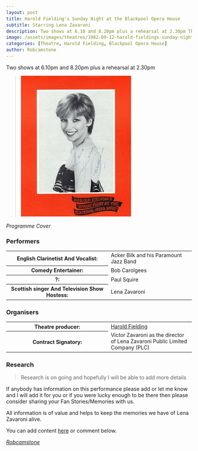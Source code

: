```yaml
---
layout: post
title: Harold Fielding's Sunday Night at the Blackpool Opera House
subtitle: Starring Lena Zavaroni
description: Two shows at 6.10 and 8.20pm plus a rehearsal at 2.30pm The Contract for the show was signed by Victor Zavaroni.
image: /assets/images/theatres/1982-09-12-harold-fieldings-sunday-night-at-the-blackpool-opera-house.jpg
categories: [Theatre, Harold Fielding, Blackpool Opera House]
author: Robcamstone
---
```


Two shows at 6.10pm and 8.20pm plus a rehearsal at 2.30pm

> ![](/assets/images/theatres/1982-09-12-harold-fieldings-sunday-night-at-the-blackpool-opera-house.jpg)

<cite>Programme Cover</cite>

### Performers
<table style="width:100%;">
<tr><th>English Clarinetist And Vocalist:</th><td style="width:45%;">Acker Bilk and his Paramount Jazz Band</td></tr>
<tr><th>Comedy Entertainer:</th><td>Bob Carolgees</td></tr>
<tr><th>?:</th><td>Paul Squire</td></tr>
<tr><th>Scottish singer And Television Show Hostess: </th><td>Lena Zavaroni</td></tr>
</table>

### Organisers
<table style="width:100%;">
<tr><th>Theatre producer:</th><td style="width:45%;"><a href="/biography/harold-fielding">Harold Fielding</a></td></tr>
<tr><th>Contract Signatory:</th><td>Victor Zavaroni as the director of Lena Zavaroni Public Limited Company (PLC)</td></tr>
</table>

### Research
> Research is on going and hopefully I will be able to add more details
>
If anybody has information on this performance please add or let me know and I will add it for you or if you were lucky enough to be there then please consider sharing your Fan Stories/Memories with us.
>
All information is of value and helps to keep the memories we have of Lena Zavaroni alive.
>
You can add content [here](https://github.com/FanzOfLenaZavaroni/fanzoflenazavaroni.github.io) or comment below.

<cite>[Robcamstone](https://m.me/fanzoflenazavaroni)</cite>

